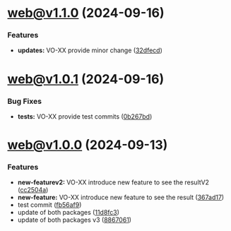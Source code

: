 # [web@v1.1.0](https://github.com/StreamAMG/turbo-monorepo/compare/web@v1.0.1...web@v1.1.0) (2024-09-16)


### Features

* **updates:** VO-XX provide minor change ([32dfecd](https://github.com/StreamAMG/turbo-monorepo/commit/32dfecd2251c3fa6e09b6ae92acaffe9ba90ad79))

# [web@v1.0.1](https://github.com/StreamAMG/turbo-monorepo/compare/web@v1.0.0...web@v1.0.1) (2024-09-16)


### Bug Fixes

* **tests:** VO-XX provide test commits ([0b267bd](https://github.com/StreamAMG/turbo-monorepo/commit/0b267bdf6e7f87e5f2c7b100e6f68aece089789a))

# web@v1.0.0 (2024-09-13)


### Features

* **new-featurev2:** VO-XX introduce new feature to see the resultV2 ([cc2504a](https://github.com/StreamAMG/turbo-monorepo/commit/cc2504ae0654e1317addaac9e4d2198220a7d11e))
* **new-feature:** VO-XX introduce new feature to see the result ([367ad17](https://github.com/StreamAMG/turbo-monorepo/commit/367ad1757981758e3164a05b567f9839d739c5c3))
* test commit ([fb56af9](https://github.com/StreamAMG/turbo-monorepo/commit/fb56af92068826bb5e1a5bce3caeecfcfbdfadd8))
* update of both packages ([11d8fc3](https://github.com/StreamAMG/turbo-monorepo/commit/11d8fc3ac7ec0820fc68feab86022b59310d49e4))
* update of both packages v3 ([8867061](https://github.com/StreamAMG/turbo-monorepo/commit/88670613c7a531b6548b7e01f57f0770d21a7da5))
